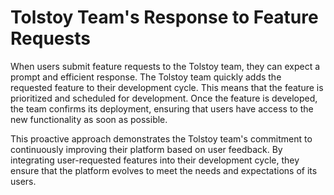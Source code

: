 # Tolstoy Team's Response to Feature Requests

When users submit feature requests to the Tolstoy team, they can expect a prompt and efficient response. The Tolstoy team quickly adds the requested feature to their development cycle. This means that the feature is prioritized and scheduled for development. Once the feature is developed, the team confirms its deployment, ensuring that users have access to the new functionality as soon as possible.

This proactive approach demonstrates the Tolstoy team's commitment to continuously improving their platform based on user feedback. By integrating user-requested features into their development cycle, they ensure that the platform evolves to meet the needs and expectations of its users.